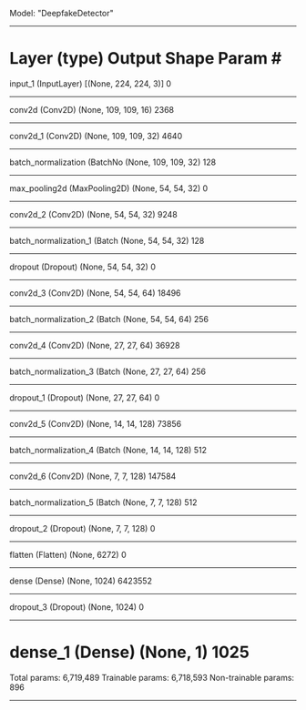 Model: "DeepfakeDetector"
_________________________________________________________________
Layer (type)                 Output Shape              Param #
=================================================================
input_1 (InputLayer)         [(None, 224, 224, 3)]     0
_________________________________________________________________
conv2d (Conv2D)              (None, 109, 109, 16)      2368
_________________________________________________________________
conv2d_1 (Conv2D)            (None, 109, 109, 32)      4640
_________________________________________________________________
batch_normalization (BatchNo (None, 109, 109, 32)      128
_________________________________________________________________
max_pooling2d (MaxPooling2D) (None, 54, 54, 32)        0
_________________________________________________________________
conv2d_2 (Conv2D)            (None, 54, 54, 32)        9248
_________________________________________________________________
batch_normalization_1 (Batch (None, 54, 54, 32)        128
_________________________________________________________________
dropout (Dropout)            (None, 54, 54, 32)        0
_________________________________________________________________
conv2d_3 (Conv2D)            (None, 54, 54, 64)        18496
_________________________________________________________________
batch_normalization_2 (Batch (None, 54, 54, 64)        256
_________________________________________________________________
conv2d_4 (Conv2D)            (None, 27, 27, 64)        36928
_________________________________________________________________
batch_normalization_3 (Batch (None, 27, 27, 64)        256
_________________________________________________________________
dropout_1 (Dropout)          (None, 27, 27, 64)        0
_________________________________________________________________
conv2d_5 (Conv2D)            (None, 14, 14, 128)       73856
_________________________________________________________________
batch_normalization_4 (Batch (None, 14, 14, 128)       512
_________________________________________________________________
conv2d_6 (Conv2D)            (None, 7, 7, 128)         147584
_________________________________________________________________
batch_normalization_5 (Batch (None, 7, 7, 128)         512
_________________________________________________________________
dropout_2 (Dropout)          (None, 7, 7, 128)         0
_________________________________________________________________
flatten (Flatten)            (None, 6272)              0
_________________________________________________________________
dense (Dense)                (None, 1024)              6423552
_________________________________________________________________
dropout_3 (Dropout)          (None, 1024)              0
_________________________________________________________________
dense_1 (Dense)              (None, 1)                 1025
=================================================================
Total params: 6,719,489
Trainable params: 6,718,593
Non-trainable params: 896
_________________________________________________________________